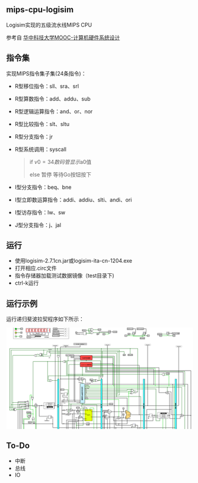 ## mips-cpu-logisim
Logisim实现的五级流水线MIPS CPU

参考自 [华中科技大学MOOC-计算机硬件系统设计](https://www.icourse163.org/course/HUST-1205809816)

## 指令集
实现MIPS指令集子集(24条指令)：

- R型移位指令：sll、sra、srl
- R型算数指令：add、addu、sub
- R型逻辑运算指令：and、or、nor
- R型比较指令：slt、sltu
- R型分支指令：jr
- R型系统调用：syscall
	> if $v0 = 34   数码管显示$a0值
	> 
	> else  暂停  等待Go按钮按下


- I型分支指令：beq、bne
- I型立即数运算指令：addi、addiu、slti、andi、ori
- I型访存指令：lw、sw
- J型分支指令：j、jal


## 运行
- 使用logisim-2.7.1cn.jar或logisim-ita-cn-1204.exe
- 打开相应.circ文件
- 指令存储器加载测试数据镜像（test目录下)
- ctrl-k运行

## 运行示例
运行递归斐波拉契程序如下所示：

![img](pic/fib.gif)

## To-Do
- 中断
- 总线
- IO

